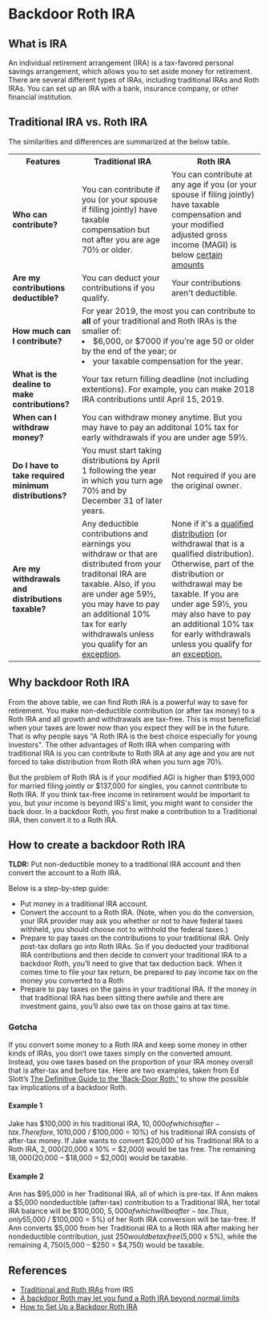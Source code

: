 # Backdoor Roth IRA

## What is IRA

An individual retirement arrangement (IRA) is a tax-favored personal savings arrangement, which allows you to set aside money for retirement.
There are several different types of IRAs, including traditional IRAs and Roth IRAs. You can set up an IRA with a bank, insurance company, or other financial institution.

## Traditional IRA vs. Roth IRA

The similarities and differences are summarized at the below table.

<table>
  <tbody>
    <tr>
      <th>Features</th>
      <th>Traditional IRA</th>
      <th>Roth IRA</th>
    </tr>
    <tr>
      <td><b>Who can contribute?</b></td>
      <td>You can contribute if you (or your spouse if filling jointly) have taxable compensation but not after you are age 70&#189; or older.</td>
      <td>You can contribute at any age if you (or your spouse if filing jointly) have taxable compensation and your modified adjusted gross income (MAGI) is below <a href="https://github.com/SanMuHe/us-financial-investment-notebook/blob/master/IRA/roth-ira-contribution-limit-in-2019.md">certain amounts</a></td>
    </tr>
    <tr>
      <td><b>Are my contributions deductible?</b></td>
      <td>You can deduct your contributions if you qualify.</td>
      <td>Your contributions aren't deductible.</td>
    </tr>
    <tr>
      <td><b>How much can I contribute?</b></td>
      <td colspan="2">For year 2019, the most you can contribute to <b>all</b> of your traditional and Roth IRAs is the smaller of:
        <li> $6,000, or $7000 if you're age 50 or older by the end of the year; or
        <li> your taxable compensation for the year.
      </td>
    </tr>
    <tr>
      <td><b>What is the dealine to make contributions?</b></td>
      <td colspan="2">Your tax return filling deadline (not including extentions). For example, you can make 2018 IRA contributions until April 15, 2019.</td>
    </tr>
    <tr>
      <td><b>When can I withdraw money?</b></td>
      <td colspan="2">You can withdraw money anytime. But you may have to pay an additonal 10% tax for early withdrawals if you are under age 59&#189;.</td>
    </tr>
    <tr>
      <td><b>Do I have to take required minimum distributions?</b></td>
      <td>You must start taking distributions by April 1 following the year in which you turn age 70&#189; and by December 31 of later years.</td>
      <td>Not required if you are the original owner.</td>
    </tr>
    <tr>
      <td><b>Are my withdrawals and distributions taxable?</b></td>
      <td>Any deductible contributions and earnings you withdraw or that are distributed from your traditonal IRA are taxable. Also, if you are under age 59&#189;, you may have to pay an additional 10% tax for early withdrawals unless you qualify for an <a href="https://www.irs.gov/retirement-plans/plan-participant-employee/retirement-topics-tax-on-early-distributions">exception</a>.</td>
      <td>None if it's a <a href="https://www.irs.gov/publications/p590b">qualified distribution</a> (or withdrawal that is a qualified distribution). Otherwise, part of the distribution or withdrawal may be taxable. If you are under age 59&#189;, you may also have to pay an additional 10% tax for early withdrawals unless you qualify for an <a href="https://www.irs.gov/retirement-plans/plan-participant-employee/retirement-topics-tax-on-early-distributions">exception.</a></td>
    </tr>
  </tbody>
</table>

## Why backdoor Roth IRA

From the above table, we can find Roth IRA is a powerful way to save for retirement. You make non-deductible contribution (or after tax money) to a Roth IRA and all growth and withdrawals are tax-free. This is most beneficial when your taxes are lower now than you expect they will be in the future. That is why people says "A Roth IRA is the best choice especially for young investors".
The other advantages of Roth IRA when comparing with traditional IRA is you can contribute to Roth IRA at any age and you are not forced to take distribution from Roth IRA when you turn age 70&#189;.

But the problem of Roth IRA is if your modified AGI is higher than $193,000 for married filing jointly or $137,000 for singles, you cannot contribute to Roth IRA.  If you think tax-free income in retirement would be important to you, but your income is beyond IRS's limit, you might want to consider the back door. In a backdoor Roth, you first make a contribution to a Traditional IRA, then convert it to a Roth IRA.

## How to create a backdoor Roth IRA

**TLDR:** Put non-deductible money to a traditional IRA account and then convert the account to a Roth IRA.

Below is a step-by-step guide:

* Put money in a traditional IRA account.
* Convert the account to a Roth IRA. (Note, when you do the conversion, your IRA provider may ask you whether or not to have federal taxes withheld, you should choose not to withhold the federal taxes.)
* Prepare to pay taxes on the contributions to your traditional IRA. Only post-tax dollars go into Roth IRAs. So if you deducted your traditional IRA contributions and then decide to convert your traditional IRA to a backdoor Roth, you’ll need to give that tax deduction back. When it comes time to file your tax return, be prepared to pay income tax on the money you converted to a Roth
* Prepare to pay taxes on the gains in your traditional IRA. If the money in that traditional IRA has been sitting there awhile and there are investment gains, you’ll also owe tax on those gains at tax time.

### Gotcha

If you convert some money to a Roth IRA and keep some money in other kinds of IRAs, you don’t owe taxes simply on the converted amount. Instead, you owe taxes based on the proportion of your IRA money overall that is after-tax and before tax.
Here are two examples, taken from Ed Slott’s [The Definitive Guide to the 'Back-Door Roth.'](https://www.irahelp.com/slottreport/backdoor-roth-conversion) to show the possible tax implications of a backdoor Roth.

#### Example 1

Jake has $100,000 in his traditional IRA, $10,000 of which is after-tax. Therefore, 10% ($10,000 / $100,000 = 10%) of his traditional IRA consists of after-tax money. If Jake wants to convert $20,000 of his Traditional IRA to a Roth IRA, $2,000 ($20,000 x 10% = $2,000) would be tax free. The remaining $18,000 ($20,000 – $18,000 = $2,000) would be taxable.

#### Example 2

Ann has $95,000 in her Traditional IRA, all of which is pre-tax. If Ann makes a $5,000 nondeductible (after-tax) contribution to a Traditional IRA, her total IRA balance will be $100,000, $5,000 of which will be after-tax. Thus, only 5% ($5,000 / $100,000 = 5%) of her Roth IRA conversion will be tax-free. If Ann converts $5,000 from her Traditional IRA to a Roth IRA after making her nondeductible contribution, just $250 would be tax free ($5,000 x 5%), while the remaining $4,750 ($5,000 – $250 = $4,750) would be taxable.

## References

* [Traditional and Roth IRAs](https://www.irs.gov/retirement-plans/traditional-and-roth-iras) from IRS
* [A backdoor Roth may let you fund a Roth IRA beyond normal limits](https://www.rothira.com/what-is-a-backdoor-roth-ira)
* [How to Set Up a Backdoor Roth IRA](https://www.nerdwallet.com/blog/investing/backdoor-roth-ira-high-income-how-to-guide)